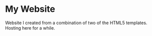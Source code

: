 # My Website
Website I created from a combination of two of the HTML5 templates. Hosting here for a while.
